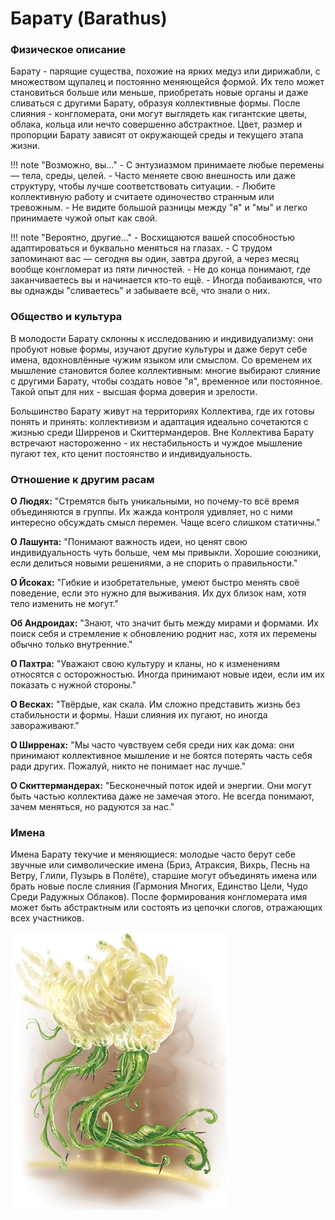 # Барату (Barathus)

### Физическое описание
Барату - парящие существа, похожие на ярких медуз или дирижабли, с множеством щупалец и постоянно меняющейся формой. Их тело может становиться больше или меньше, приобретать новые органы и даже сливаться с другими Барату, образуя коллективные формы. После слияния - конгломерата, они могут выглядеть как гигантские цветы, облака, кольца или нечто совершенно абстрактное. Цвет, размер и пропорции Барату зависят от окружающей среды и текущего этапа жизни.

!!! note "Возможно, вы..."
    - С энтузиазмом принимаете любые перемены — тела, среды, целей.
    - Часто меняете свою внешность или даже структуру, чтобы лучше соответствовать ситуации.
    - Любите коллективную работу и считаете одиночество странным или тревожным.
    - Не видите большой разницы между "я" и "мы" и легко принимаете чужой опыт как свой.

!!! note "Вероятно, другие..."
    - Восхищаются вашей способностью адаптироваться и буквально меняться на глазах.
    - С трудом запоминают вас — сегодня вы один, завтра другой, а через месяц вообще конгломерат из пяти личностей.
    - Не до конца понимают, где заканчиваетесь вы и начинается кто-то ещё.
    - Иногда побаиваются, что вы однажды "сливаетесь" и забываете всё, что знали о них.

### Общество и культура
В молодости Барату склонны к исследованию и индивидуализму: они пробуют новые формы, изучают другие культуры и даже берут себе имена, вдохновлённые чужим языком или смыслом. Со временем их мышление становится более коллективным: многие выбирают слияние с другими Барату, чтобы создать новое "я", временное или постоянное. Такой опыт для них - высшая форма доверия и зрелости.

Большинство Барату живут на территориях Коллектива, где их готовы понять и принять: коллективизм и адаптация идеально сочетаются с жизнью среди Ширренов и Скиттермандеров. Вне Коллектива Барату встречают настороженно - их нестабильность и чуждое мышление пугают тех, кто ценит постоянство и индивидуальность.

### Отношение к другим расам
**О Людях:**
"Стремятся быть уникальными, но почему-то всё время объединяются в группы. Их жажда контроля удивляет, но с ними интересно обсуждать смысл перемен. Чаще всего слишком статичны."

**О Лашунта:**
"Понимают важность идеи, но ценят свою индивидуальность чуть больше, чем мы привыкли. Хорошие союзники, если делиться новыми решениями, а не спорить о правильности."

**О Йсоках:**
"Гибкие и изобретательные, умеют быстро менять своё поведение, если это нужно для выживания. Их дух близок нам, хотя тело изменить не могут."

**Об Андроидах:**
"Знают, что значит быть между мирами и формами. Их поиск себя и стремление к обновлению роднит нас, хотя их перемены обычно только внутренние."

**О Пахтра:**
"Уважают свою культуру и кланы, но к изменениям относятся с осторожностью. Иногда принимают новые идеи, если им их показать с нужной стороны."

**О Весках:**
"Твёрдые, как скала. Им сложно представить жизнь без стабильности и формы. Наши слияния их пугают, но иногда завораживают."

**О Ширренах:**
"Мы часто чувствуем себя среди них как дома: они принимают коллективное мышление и не боятся потерять часть себя ради других. Пожалуй, никто не понимает нас лучше."

**О Скиттермандерах:**
"Бесконечный поток идей и энергии. Они могут быть частью коллектива даже не замечая этого. Не всегда понимают, зачем меняться, но радуются за нас."

### Имена
Имена Барату текучие и меняющиеся: молодые часто берут себе звучные или символические имена (Бриз, Атраксия, Вихрь, Песнь на Ветру, Глили, Пузырь в Полёте), старшие могут объединять имена или брать новые после слияния (Гармония Многих, Единство Цели, Чудо Среди Радужных Облаков). После формирования конгломерата имя может быть абстрактным или состоять из цепочки слогов, отражающих всех участников.

![Барату](../../images/barathu.jpg)
